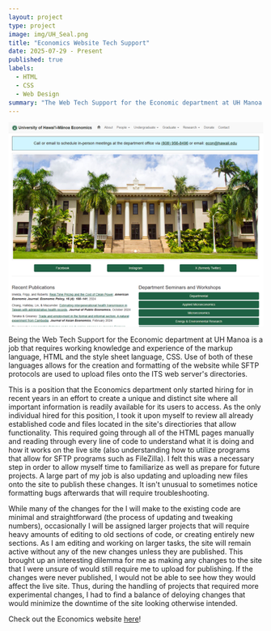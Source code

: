 ```yaml
---
layout: project
type: project
image: img/UH_Seal.png
title: "Economics Website Tech Support"
date: 2025-07-29 - Present
published: true
labels:
  - HTML
  - CSS
  - Web Design
summary: "The Web Tech Support for the Economic department at UH Manoa."
---
```


<div class="text-center p-4">
  <img src="../img/economics.png" class="img-thumbnail" >
</div>

Being the Web Tech Support for the Economic department at UH Manoa is a job that requires working knowledge and experience of the markup language, HTML and the style sheet language, CSS. Use of both of these languages allows for the creation and formatting of the website while SFTP protocols are used to upload files onto the ITS web server's directories. 

This is a position that the Economics department only started hiring for in recent years in an effort to create a unique and distinct site where all important information is readily available for its users to access. As the only individual hired for this position, I took it upon myself to review all already established code and files located in the site's directiories that allow functionality. This required going through all of the HTML pages manually and reading through every line of code to understand what it is doing and how it works on the live site (also understanding how to utilize programs that allow for SFTP programs such as FileZilla). I felt this was a necessary step in order to allow myself time to familiarize as well as prepare for future projects. A large part of my job is also updating and uploading new files onto the site to publish these changes. It isn't unusual to sometimes notice formatting bugs afterwards that will require troubleshooting. 

While many of the changes for the I will make to the existing code are minimal and straightforward (the process of updating and tweaking numbers), occasionally I will be assigned larger projects that will require heavy amounts of editing to old sections of code, or creating entirely new sections. As I am editing and working on larger tasks, the site will remain active without any of the new changes unless they are published. This brought up an interesting dilemma for me as making any changes to the site that I were unsure of would still require me to upload for publishing. If the changes were never published, I would not be able to see how they would affect the live site. Thus, during the handling of projects that required more experimental changes, I had to find a balance of deloying changes that would minimize the downtime of the site looking otherwise intended.

Check out the Economics website [here](https://economics.hawaii.edu)!
